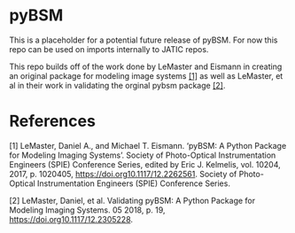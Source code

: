 # pyBSM

This is a placeholder for a potential future release of pyBSM. For now this repo can be used on imports internally to JATIC repos.

This repo builds off of the work done by LeMaster and Eismann in creating an original package for modeling image systems [[1]](#1) as well as LeMaster, et al in their work in validating the orginal pybsm package [[2]](#2).

# References
<a id="1">[1]</a> 
LeMaster, Daniel A., and Michael T. Eismann. ‘pyBSM: A Python Package for Modeling Imaging Systems’. Society of Photo-Optical Instrumentation Engineers (SPIE) Conference Series, edited by Eric J. Kelmelis, vol. 10204, 2017, p. 1020405, https://doi.org10.1117/12.2262561. Society of Photo-Optical Instrumentation Engineers (SPIE) Conference Series.

<a id="2">[2]</a>
LeMaster, Daniel, et al. Validating pyBSM: A Python Package for Modeling Imaging Systems. 05 2018, p. 19, https://doi.org10.1117/12.2305228.


